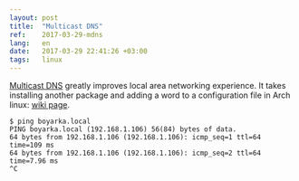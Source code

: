 ```yaml
---
layout: post
title:  "Multicast DNS"
ref:    2017-03-29-mdns
lang:   en
date:   2017-03-29 22:41:26 +03:00
tags:   linux
---
```


[Multicast DNS](http://www.multicastdns.org/) greatly improves local area
networking experience. It takes installing another package and adding a word to
a configuration file in Arch linux:
[wiki page](https://wiki.archlinux.org/index.php/avahi#Hostname_resolution).

```
$ ping boyarka.local
PING boyarka.local (192.168.1.106) 56(84) bytes of data.
64 bytes from 192.168.1.106 (192.168.1.106): icmp_seq=1 ttl=64 time=109 ms
64 bytes from 192.168.1.106 (192.168.1.106): icmp_seq=2 ttl=64 time=7.96 ms
^C
```
